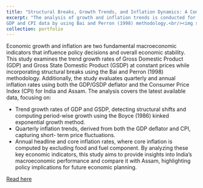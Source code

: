 ```yaml
---
title: "Structural Breaks, Growth Trends, and Inflation Dynamics: A Comparative Analysis of India and Assam"
excerpt: "The analysis of growth and inflation trends is conducted for All India and Assam by examining
GDP and CPI data by using Bai and Perron (1998) methodology.<br/><img src='/images/black1.png'>"
collection: portfolio
---
```


Economic growth and inflation are two fundamental macroeconomic indicators that influence
policy decisions and overall economic stability. This study examines the trend growth rates of
Gross Domestic Product (GDP) and Gross State Domestic Product (GSDP) at constant prices
while incorporating structural breaks using the Bai and Perron (1998) methodology.
Additionally, the study evaluates quarterly and annual inflation rates using both the
GDP/GSDP deflator and the Consumer Price Index (CPI) for India and Assam.
The analysis covers the latest available data, focusing on:
* Trend growth rates of GDP and GSDP, detecting structural shifts and computing
period-wise growth using the Boyce (1986) kinked exponential growth method.
* Quarterly inflation trends, derived from both the GDP deflator and CPI, capturing short-
term price fluctuations.
* Annual headline and core inflation rates, where core inflation is computed by excluding
food and fuel component.
By analyzing these key economic indicators, this study aims to provide insights into India’s
macroeconomic performance and compare it with Assam, highlighting policy implications for
future economic planning.

[Read here](https://drive.google.com/file/d/1MxOll4uNxSca9nAsEveiO9ogN4AyXu_R/view?usp=sharing)
